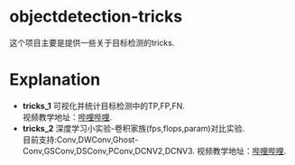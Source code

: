 # objectdetection-tricks
这个项目主要是提供一些关于目标检测的tricks.

# Explanation
- **tricks_1**
    可视化并统计目标检测中的TP,FP,FN.  
    视频教学地址：[哔哩哔哩](https://www.bilibili.com/video/BV18M411c7jN/).  
- **tricks_2**
    深度学习小实验-卷积家族(fps,flops,param)对比实验.  
    目前支持:Conv,DWConv,Ghost-Conv,GSConv,DSConv,PConv,DCNV2,DCNV3.
    视频教学地址：[哔哩哔哩](https://www.bilibili.com/video/BV15x4y1T7Ly/).  